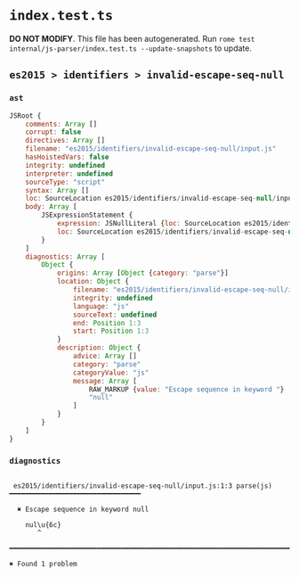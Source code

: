 # `index.test.ts`

**DO NOT MODIFY**. This file has been autogenerated. Run `rome test internal/js-parser/index.test.ts --update-snapshots` to update.

## `es2015 > identifiers > invalid-escape-seq-null`

### `ast`

```javascript
JSRoot {
	comments: Array []
	corrupt: false
	directives: Array []
	filename: "es2015/identifiers/invalid-escape-seq-null/input.js"
	hasHoistedVars: false
	integrity: undefined
	interpreter: undefined
	sourceType: "script"
	syntax: Array []
	loc: SourceLocation es2015/identifiers/invalid-escape-seq-null/input.js 1:0-2:0
	body: Array [
		JSExpressionStatement {
			expression: JSNullLiteral {loc: SourceLocation es2015/identifiers/invalid-escape-seq-null/input.js 1:0-1:9}
			loc: SourceLocation es2015/identifiers/invalid-escape-seq-null/input.js 1:0-1:9
		}
	]
	diagnostics: Array [
		Object {
			origins: Array [Object {category: "parse"}]
			location: Object {
				filename: "es2015/identifiers/invalid-escape-seq-null/input.js"
				integrity: undefined
				language: "js"
				sourceText: undefined
				end: Position 1:3
				start: Position 1:3
			}
			description: Object {
				advice: Array []
				category: "parse"
				categoryValue: "js"
				message: Array [
					RAW_MARKUP {value: "Escape sequence in keyword "}
					"null"
				]
			}
		}
	]
}
```

### `diagnostics`

```

 es2015/identifiers/invalid-escape-seq-null/input.js:1:3 parse(js) ━━━━━━━━━━━━━━━━━━━━━━━━━━━━━━━━━

  ✖ Escape sequence in keyword null

    nul\u{6c}
       ^

━━━━━━━━━━━━━━━━━━━━━━━━━━━━━━━━━━━━━━━━━━━━━━━━━━━━━━━━━━━━━━━━━━━━━━━━━━━━━━━━━━━━━━━━━━━━━━━━━━━━

✖ Found 1 problem

```
